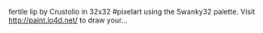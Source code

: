 fertile lip by Crustolio in 32x32 #pixelart using the Swanky32 palette. Visit http://paint.lo4d.net/ to draw your… 
